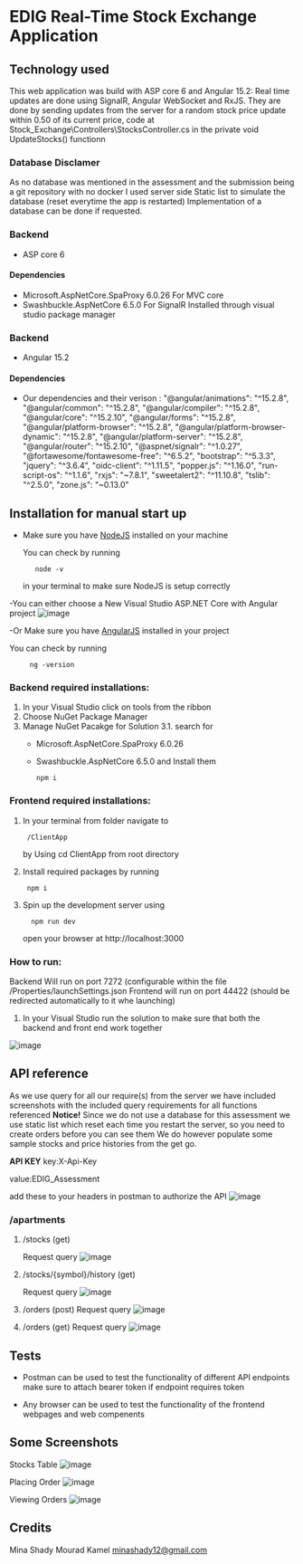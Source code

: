 # EDIG Real-Time Stock Exchange Application

## Technology used
This web application was build with ASP core 6 and Angular 15.2:
Real time updates are done using SignalR, Angular WebSocket and RxJS.
They are done by sending updates from the server for a random stock price update within 0.50 of its current price, code at Stock_Exchange\Controllers\StocksController.cs
in the private void UpdateStocks() functionn

### Database Disclamer
  As no database was mentioned in the assessment and the submission being a git repository with no docker I used server side Static list to simulate the database (reset everytime the app is restarted)
  Implementation of a database can be done if requested.
### Backend 
- ASP core 6
#### Dependencies

- Microsoft.AspNetCore.SpaProxy 6.0.26
  For MVC core
- Swashbuckle.AspNetCore 6.5.0
  For SignalR
Installed through visual studio package manager

### Backend 
- Angular 15.2
#### Dependencies
- Our dependencies and their verison :
"@angular/animations": "^15.2.8",
"@angular/common": "^15.2.8",
"@angular/compiler": "^15.2.8",
"@angular/core": "^15.2.10",
"@angular/forms": "^15.2.8",
"@angular/platform-browser": "^15.2.8",
"@angular/platform-browser-dynamic": "^15.2.8",
"@angular/platform-server": "^15.2.8",
"@angular/router": "^15.2.10",
"@aspnet/signalr": "^1.0.27",
"@fortawesome/fontawesome-free": "^6.5.2",
"bootstrap": "^5.3.3",
"jquery": "^3.6.4",
"oidc-client": "^1.11.5",
"popper.js": "^1.16.0",
"run-script-os": "^1.1.6",
"rxjs": "~7.8.1",
"sweetalert2": "^11.10.8",
"tslib": "^2.5.0",
"zone.js": "~0.13.0"

  
## Installation for manual start up


- Make sure you have [NodeJS](https://nodejs.org/en/) installed on your machine

  You can check by running

         node -v

  in your terminal to make sure NodeJS is setup correctly

-You can either choose a New Visual Studio ASP.NET Core with Angular project
![image](https://github.com/minashady/assets/blob/main/CoreProject.png)

-Or Make sure you have [AngularJS](https://angular.io/guide/setup-local) installed in your project

You can check by running

         ng -version

### Backend required installations:
1. In your Visual Studio click on tools from the ribbon
2. Choose NuGet Package Manager
3. Manage NuGet Pacakge for Solution
   3.1. search for
   - Microsoft.AspNetCore.SpaProxy 6.0.26
   - Swashbuckle.AspNetCore 6.5.0
     and Install them
  

         npm i

### Frontend required installations:

1.  In your terminal from folder navigate to

         /ClientApp
    
    by Using cd ClientApp from root directory


3.  Install required packages by running

         npm i

4.  Spin up the development server using

          npm run dev

    open your browser at http://localhost:3000

### How to run:

Backend Will run on port 7272 (configurable within the file /Properties/launchSettings.json
Frontend will run on port 44422 (should be redirected automatically to it whe launching)

1.  In your Visual Studio run the solution to make sure that both the backend and front end work together

![image](https://github.com/minashady/assets/blob/main/RunCore.png)



## API reference
As we use query for all our require(s) from the server we have included screenshots with the included query requirements for all functions referenced 
**Notice!**
Since we do not use a database for this assessment we use static list which reset each time you restart the server, so you need to create orders before you can see them
We do however populate some sample stocks and price histories from the get go.

**API KEY**
key:X-Api-Key

value:EDIG_Assessment

add these to your headers in postman to authorize the API
![image](https://github.com/minashady/assets/blob/main/APIKey.png)
### /apartments

1.  /stocks (get) 

    Request query
![image](https://github.com/minashady/assets/blob/main/Stocks.png)


2.  /stocks/{symbol}/history (get)
    
    Request query
     ![image](https://github.com/minashady/assets/blob/main/Stock%20History.png)

3. /orders (post)
    Request query
      ![image](https://github.com/minashady/assets/blob/main/PostOrdes.png)
   
4. /orders (get)
    Request query
      ![image](https://github.com/minashady/assets/blob/main/GetOrders.png)


## Tests

- Postman can be used to test the functionality of different API endpoints make sure to attach bearer token if endpoint requires token

- Any browser can be used to test the functionality of the frontend webpages and web compenents

## Some Screenshots 
Stocks Table
![image](https://github.com/minashady/assets/blob/main/StocksTable.png)

Placing Order
![image](https://github.com/minashady/assets/blob/main/PlacingOrder.png)

Viewing Orders
![image](https://github.com/minashady/assets/blob/main/ViewingOrders.png)

## Credits

Mina Shady Mourad Kamel
minashady12@gmail.com
